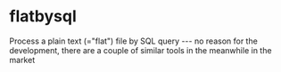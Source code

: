 # flatbysql
Process a plain text (="flat") file by SQL query
--- no reason for the development, there are a couple of similar tools in the meanwhile in the market
